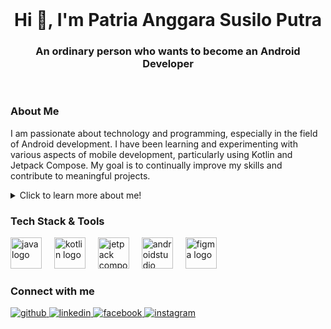 <!-- <img src="assets/totoro.gif" alt="Masterhead" style="border-radius: 5px;"> -->

<br>

<h1 align="center">Hi 👋, I'm Patria Anggara Susilo Putra</h1>
<h3 align="center">An ordinary person who wants to become an Android Developer</h3>

<br>

<h3>About Me</h3>
<p>
  I am passionate about technology and programming, especially in the field of Android development. I have been learning and experimenting with various aspects of mobile development, particularly using Kotlin and Jetpack Compose. My goal is to continually improve my skills and contribute to meaningful projects.
<p>

<details>
  <summary>
    Click to learn more about me!
  </summary>
  <br>

  - 🌱 I’m currently learning Jetpack Compose
  - 💬 Ask me about Kotlin, Android, or anything tech-related!
  - 🎯 My goal is to become an Native Android Developer 
  - 📫 How to reach me: [susiloangga17@gmail.com](susiloangga17@gmail.com)
</details>

<h3>Tech Stack & Tools</h3>
<div align="left">
  <img src="https://cdn.jsdelivr.net/gh/devicons/devicon/icons/java/java-original.svg" height="50" alt="java logo"  />
  <img width="12" />
  <img src="https://cdn.jsdelivr.net/gh/devicons/devicon/icons/kotlin/kotlin-original.svg" height="50" alt="kotlin logo"  />
  <img width="12" />
  <img src="https://cdn.jsdelivr.net/gh/devicons/devicon@latest/icons/jetpackcompose/jetpackcompose-original.svg" height="50" alt="jetpack compose logo" />
  <img width="12" />
  <img src="https://cdn.jsdelivr.net/gh/devicons/devicon/icons/androidstudio/androidstudio-original.svg" height="50" alt="androidstudio logo"  />
  <img width="12" />
  <img src="https://cdn.jsdelivr.net/gh/devicons/devicon/icons/figma/figma-original.svg" height="50" alt="figma logo"  />
</div>

<h3>Connect with me</h3>

<a href="https://github.com/https://github.com/patriciaanggraeni" target="_blank">
  <img src=https://img.shields.io/badge/github-%2324292e.svg?&style=for-the-badge&logo=github&logoColor=white alt=github style="margin-bottom: 5px;" />
</a>
<a href="https://linkedin.com/in/https://www.linkedin.com/in/patriaanggara/" target="_blank">
  <img src=https://img.shields.io/badge/linkedin-%231E77B5.svg?&style=for-the-badge&logo=linkedin&logoColor=white alt=linkedin style="margin-bottom: 5px;" />
</a>
<a href="https://www.facebook.com/https://www.facebook.com/patria.a.putra.1" target="_blank">
  <img src=https://img.shields.io/badge/facebook-%232E87FB.svg?&style=for-the-badge&logo=facebook&logoColor=white alt=facebook style="margin-bottom: 5px;" />
</a>
<a href="https://instagram.com/https://www.instagram.com/anggara_susilo/" target="_blank">
  <img src=https://img.shields.io/badge/instagram-%23000000.svg?&style=for-the-badge&logo=instagram&logoColor=white alt=instagram style="margin-bottom: 5px;" />
</a>
